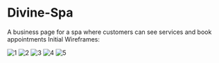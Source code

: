 # Divine-Spa
A business page for a spa where customers can see services and book appointments
Initial Wireframes:

![1](https://user-images.githubusercontent.com/101231657/171923252-4f9cc12b-44aa-440d-8613-095517d3762f.jpg)
![2](https://user-images.githubusercontent.com/101231657/171923266-61e96c20-84c4-40ae-a55a-43b7f09c309c.jpg)
![3](https://user-images.githubusercontent.com/101231657/171923280-34b2302a-ec29-45b4-9eb6-81545f8159f3.jpg)
![4](https://user-images.githubusercontent.com/101231657/171923287-9e067fd7-c86d-43d3-a2bc-8d5c45b57c6f.jpg)
![5](https://user-images.githubusercontent.com/101231657/171923292-c3a29caa-1f6a-4525-8701-f667f73c490d.jpg)
